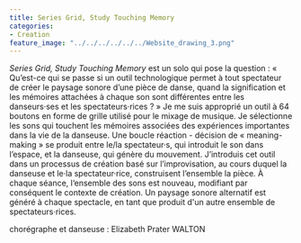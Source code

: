 ```yaml
---
title: Series Grid, Study Touching Memory
categories:
- Creation
feature_image: "../../../../../../Website_drawing_3.png"
---
```


*Series Grid, Study Touching Memory* est un solo qui pose la question : « Qu’est-ce qui se passe si un outil technologique permet à tout spectateur de créer le paysage sonore d’une pièce de danse, quand la signification et les mémoires attachées à chaque son sont différentes entre les danseurs·ses et les spectateurs·rices ? » Je me suis approprié un outil à 64 boutons en forme de grille utilisé pour le mixage de musique. Je sélectionne les sons qui touchent les mémoires associées des expériences importantes dans la vie de la danseuse.  Une boucle réaction - décision de « meaning-making » se produit entre le/la spectateur·s, qui introduit le son dans l’espace, et la danseuse, qui génère du mouvement. J’introduis cet outil dans un processus de création basé sur l’improvisation, au cours duquel la danseuse et le·la spectateur·rice, construisent l’ensemble la pièce. À chaque séance, l‘ensemble des sons est nouveau, modifiant par conséquent le contexte de création. Un paysage sonore alternatif est généré à chaque spectacle, en tant que produit d'un autre ensemble de spectateurs·rices.

chorégraphe et danseuse : Elizabeth Prater WALTON 
